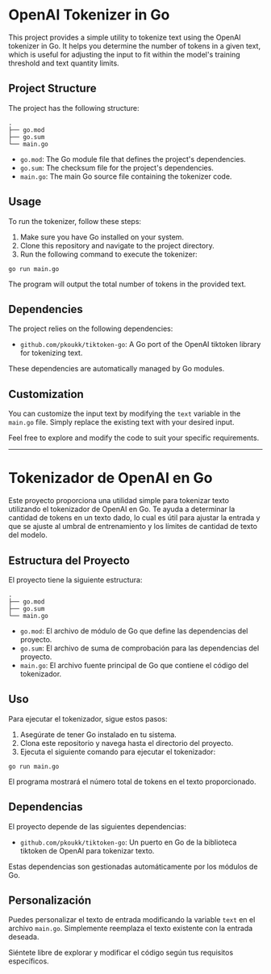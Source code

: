 # OpenAI Tokenizer in Go

This project provides a simple utility to tokenize text using the OpenAI tokenizer in Go. It helps you determine the number of tokens in a given text, which is useful for adjusting the input to fit within the model's training threshold and text quantity limits.

## Project Structure

The project has the following structure:

```
.
├── go.mod
├── go.sum
└── main.go
```

- `go.mod`: The Go module file that defines the project's dependencies.
- `go.sum`: The checksum file for the project's dependencies.
- `main.go`: The main Go source file containing the tokenizer code.

## Usage

To run the tokenizer, follow these steps:

1. Make sure you have Go installed on your system.
2. Clone this repository and navigate to the project directory.
3. Run the following command to execute the tokenizer:

```
go run main.go
```

The program will output the total number of tokens in the provided text.

## Dependencies

The project relies on the following dependencies:

- `github.com/pkoukk/tiktoken-go`: A Go port of the OpenAI tiktoken library for tokenizing text.

These dependencies are automatically managed by Go modules.

## Customization

You can customize the input text by modifying the `text` variable in the `main.go` file. Simply replace the existing text with your desired input.

Feel free to explore and modify the code to suit your specific requirements.

---

# Tokenizador de OpenAI en Go

Este proyecto proporciona una utilidad simple para tokenizar texto utilizando el tokenizador de OpenAI en Go. Te ayuda a determinar la cantidad de tokens en un texto dado, lo cual es útil para ajustar la entrada y que se ajuste al umbral de entrenamiento y los límites de cantidad de texto del modelo.

## Estructura del Proyecto

El proyecto tiene la siguiente estructura:

```
.
├── go.mod
├── go.sum
└── main.go
```

- `go.mod`: El archivo de módulo de Go que define las dependencias del proyecto.
- `go.sum`: El archivo de suma de comprobación para las dependencias del proyecto.
- `main.go`: El archivo fuente principal de Go que contiene el código del tokenizador.

## Uso

Para ejecutar el tokenizador, sigue estos pasos:

1. Asegúrate de tener Go instalado en tu sistema.
2. Clona este repositorio y navega hasta el directorio del proyecto.
3. Ejecuta el siguiente comando para ejecutar el tokenizador:

```
go run main.go
```

El programa mostrará el número total de tokens en el texto proporcionado.

## Dependencias

El proyecto depende de las siguientes dependencias:

- `github.com/pkoukk/tiktoken-go`: Un puerto en Go de la biblioteca tiktoken de OpenAI para tokenizar texto.

Estas dependencias son gestionadas automáticamente por los módulos de Go.

## Personalización

Puedes personalizar el texto de entrada modificando la variable `text` en el archivo `main.go`. Simplemente reemplaza el texto existente con la entrada deseada.

Siéntete libre de explorar y modificar el código según tus requisitos específicos.
